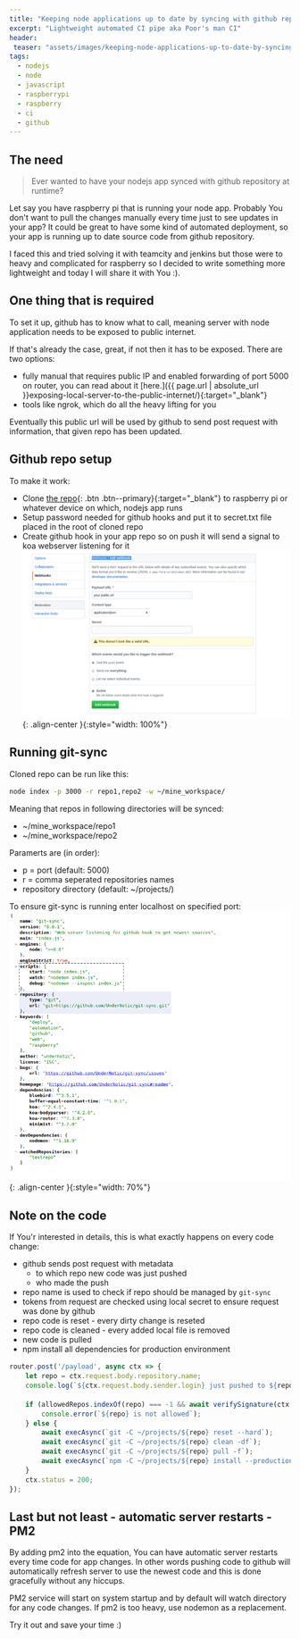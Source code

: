 ```yaml
---
title: "Keeping node applications up to date by syncing with github repo"
excerpt: "Lightweight automated CI pipe aka Poor's man CI"
header:
 teaser: "assets/images/keeping-node-applications-up-to-date-by-syncing-with-github-repo/teaser.png"
tags:
  - nodejs
  - node
  - javascript
  - raspberrypi
  - raspberry
  - ci
  - github
--- 
```


## The need

> Ever wanted to have your nodejs app synced with github repository at runtime?

Let say you have raspberry pi that is running your node app.
Probably You don't want to pull the changes manually every time just to see updates in your app? It could be great to have some kind of automated deployment, so your app is running up to date source code from github repository.
  
I faced this and tried solving it with teamcity and jenkins but those were to heavy and complicated for raspberry so I decided to write something more lightweight and today I will share it with You :).

## One thing that is required

To set it up, github has to know what to call, meaning server with node application needs to be exposed to public internet.

If that's already the case, great, if not then it has to be exposed.
There are two options:
- fully manual that requires public IP and enabled forwarding of port 5000 on router, you can read about it [here.]({{ page.url | absolute_url }}exposing-local-server-to-the-public-internet/){:target="_blank"}
- tools like ngrok, which do all the heavy lifting for you

Eventually this public url will be used by github to send post request with information, that given repo has been updated.

## Github repo setup

To make it work:
- Clone [the repo](https://github.com/UnderNotic/auto-deploy-raspberrypi){: .btn .btn--primary}{:target="_blank"} to raspberry pi or whatever device on which, nodejs app runs
- Setup password needed for github hooks and put it to secret.txt file placed in the root of cloned repo
- Create github hook in your app repo so on push it will send a signal to koa webserver listening for it
![image-center](/assets/images/keeping-node-applications-up-to-date-by-syncing-with-github-repo/webhook.png){: .align-center }{:style="width: 100%"}

## Running git-sync

Cloned repo can be run like this:
```bash
node index -p 3000 -r repo1,repo2 -w ~/mine_workspace/
```
Meaning that repos in following directories will be synced:
- ~/mine_workspace/repo1
- ~/mine_workspace/repo2

Paramerts are (in order):
- p = port (default: 5000)
- r = comma seperated repositories names
- repository directory (default: ~/projects/)

To ensure git-sync is running enter localhost on specified port:
![image-center](/assets/images/keeping-node-applications-up-to-date-by-syncing-with-github-repo/package.png){: .align-center }{:style="width: 70%"}

## Note on the code

If You'r interested in details, this is what exactly happens on every code change:
- github sends post request with metadata
    - to which repo new code was just pushed
    - who made the push
- repo name is used to check if repo should be managed by `git-sync`
- tokens from request are checked using local secret to ensure request was done by github
- repo code is reset - every dirty change is reseted
- repo code is cleaned - every added local file is removed
- new code is pulled
- npm install all dependencies for production environment

```javascript
router.post('/payload', async ctx => {
    let repo = ctx.request.body.repository.name;
    console.log(`${ctx.request.body.sender.login} just pushed to ${repo}`);

    if (allowedRepos.indexOf(repo) === -1 && await verifySignature(ctx.request, secretTokenPromise)) {
        console.error(`${repo} is not allowed`);
    } else {
        await execAsync(`git -C ~/projects/${repo} reset --hard`);
        await execAsync(`git -C ~/projects/${repo} clean -df`);
        await execAsync(`git -C ~/projects/${repo} pull -f`);
        await execAsync(`npm -C ~/projects/${repo} install --production`);
    }
    ctx.status = 200;
});
```

## Last but not least - automatic server restarts - PM2

By adding pm2 into the equation, You can have automatic server restarts every time code for app changes. In other words pushing code to github will automatically refresh server to use the newest code and this is done gracefully without any hiccups.

PM2 service will start on system startup and by default will watch directory for any code changes.
If pm2 is too heavy, use nodemon as a replacement.

Try it out and save your time :)
